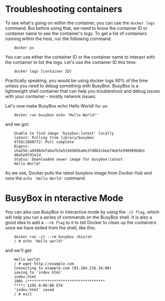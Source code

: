 # Troubleshooting containers
To see what's going on within the container, you can use the `docker logs` command.
But before using that, we need to know the container ID or container name to see the container's logs.
To get a list of containers running within the host, run the following command:
```shell
    docker ps
```
You can use either the container ID or the container name to interact with the container to list the logs. Let's use the container ID this time:
```shell
    docker logs [container ID]
```

Practically speaking, you would be using docker logs 90% of the time unless you need to debug something with BusyBox. BusyBox is a lightweight shell container that can help you troubleshoot and debug issues with your container – mostly network issues.

Let's now make BusyBox echo Hello World! for us:
```shell
    docker run busybox echo 'Hello World!'
```
and we got:
```shell
    Unable to find image 'busybox:latest' locally
    latest: Pulling from library/busybox
    9758c28807f2: Pull complete
    Digest:
    sha256:a9286defaba7b3a519d585ba0e37d0b2cbee74ebfe590960b0b1
    d6a5e97d1e1d
    Status: Downloaded newer image for busybox:latest
    Hello World!
```
As we see, Docker pulls the latest busybox image from Docker Hub and runs the `echo
'Hello World'` command.

# BusyBox in nteractive Mode

You can also use BusyBox in interactive mode by using the `-it flag`, which will help you run a series of commands on the BusyBox shell. It is also a good idea to add a `--rm flag` to it to tell Docker to clean up the containers once we have exited from the shell, like this:

```shell
    docker run -it --rm busybox /bin/sh
    / # echo 'Hello world!'
```
and we'll get:
```shell
    Hello world!
    / # wget http://example.com
    Connecting to example.com (93.184.216.34:80)
    saving to 'index.html'
    index.html
    100% |***********************************
    ****| 1256 0:00:00 ETA
    'index.html' saved
    / # exit
```